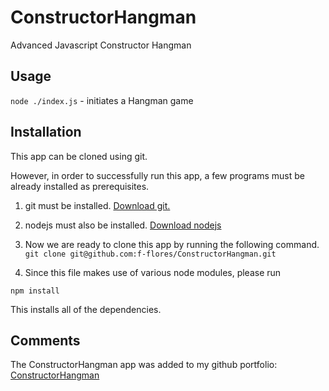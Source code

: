 # ConstructorHangman

Advanced Javascript Constructor Hangman

## Usage

`node ./index.js` - initiates a Hangman game

## Installation

This app can be cloned using git.

However, in order to successfully run this app, a few programs must be already installed as prerequisites.

1. git must be installed.
  [Download git.](https://git-scm.com/downloads)

2. nodejs must also be installed.
  [Download nodejs](https://nodejs.org/en/download/)

3. Now we are ready to clone this app by running the following command. `git clone git@github.com:f-flores/ConstructorHangman.git`

4. Since this file makes use of various node modules, please run

`npm install`

This installs all of the dependencies.

## Comments

The ConstructorHangman app was added to my github portfolio:
[ConstructorHangman](https://github.com/f-flores/ConstructorHangman)